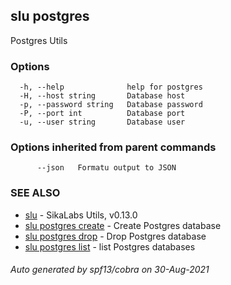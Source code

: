 ## slu postgres

Postgres Utils

### Options

```
  -h, --help              help for postgres
  -H, --host string       Database host
  -p, --password string   Database password
  -P, --port int          Database port
  -u, --user string       Database user
```

### Options inherited from parent commands

```
      --json   Formatu output to JSON
```

### SEE ALSO

* [slu](slu.md)	 - SikaLabs Utils, v0.13.0
* [slu postgres create](slu_postgres_create.md)	 - Create Postgres database
* [slu postgres drop](slu_postgres_drop.md)	 - Drop Postgres database
* [slu postgres list](slu_postgres_list.md)	 - list Postgres databases

###### Auto generated by spf13/cobra on 30-Aug-2021
